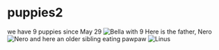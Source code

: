 # puppies2
we have 9 puppies since May 29
![Bella with 9](https://github.com/zorbathegreek/puppies2/blob/master/Bella_with_nine_puppies.jpg)
Here is the father, Nero
![Nero]()
and here an older sibling eating pawpaw
![Linus]()
